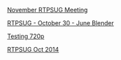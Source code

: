 ﻿[November RTPSUG Meeting](RTPSUG\November%20RTPSUG%20Meeting.md)


[RTPSUG - October 30 - June Blender](RTPSUG\RTPSUG%20-%20October%2030%20-%20June%20Blender.md)


[Testing 720p](RTPSUG\Testing%20720p.md)


[RTPSUG Oct 2014](RTPSUG\RTPSUG%20Oct%202014.md)


